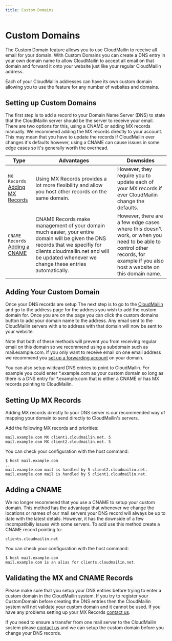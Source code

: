 ```yaml
---
title: Custom Domains
---
```


# Custom Domains

The Custom Domain feature allows you to use CloudMailin to receive all email for your domain. With Custom Domains you can create a DNS entry in your own domain name to allow CloudMailin to accept all email on that domain and forward it onto your website just like your regular CloudMailin address.

Each of your CloudMailin addresses can have its own custom domain allowing you to use the feature for any number of websites and domains.

## Setting up Custom Domains

The first step is to add a record to your Domain Name Server (DNS) to state that the CloudMailin server should be the server to receive your email. There are two options for this, using a CNAME or adding MX records manually. We recommend adding the MX records directly to your account. This may mean that you have to update the records if CloudMailin ever changes it's defaults however, using a CNAME can cause issues in some edge cases so it's generally worth the overhead.

| Type                                                     | Advantages                                                    | Downsides       |
|----------------------------------------------------------|---------------------------------------------------------------|-----------------|
| `MX Records` [Adding MX Records](#setting-up-mx-records) | Using MX Records provides a lot more flexibility and allow you host other records on the same domain. | However, they require you to update each of your MX records if ever CloudMailin change the defaults. |
| `CNAME Records` [Adding a CNAME](#adding-a-cname)        | CNAME Records make management of your domain much easier, your entire domain will be given the DNS records that we specifiy for clients.cloudmailin.net and will be updated whenever we change these entries automatically. | However, there are a few edge cases where this doesn't work, or when you need to be able to control other records, for example if you also host a website on this domain name. |

## Adding Your Custom Domain

Once your DNS records are setup The next step is to go to the [CloudMailin](http://www.cloudmailin.com) and go to the address page for the address you wish to add the custom domain for. Once you are on the page you can click the custom domains button to add your domain name to the address. Any email sent to the CloudMailin servers with a to address with that domain will now be sent to your website.

Note that both of these methods will prevent you from receiving regular email on this domain so we recommend using a subdomain such as mail.example.com. If you only want to receive email on one email address we recommend you [set up a forwarding account](/receiving_email/email_forwarding/) on your domain.

You can also setup wildcard DNS entries to point to CloudMailin. For example you could enter \*.example.com as your custom domain so long as there is a DNS entry for \*.example.com that is either a CNAME or has MX records pointing to CloudMailin.

## Setting Up MX Records
Adding MX records directly to your DNS server is our recommended way of mapping your domain to send directly to CloudMailin's servers.

Add the following MX records and priorities:

    mail.example.com MX client1.cloudmailin.net. 5
    mail.example.com MX client2.cloudmailin.net. 5

You can check your configuration with the host command:

    $ host mail.example.com
    ..
    mail.example.com mail is handled by 5 client2.cloudmailin.net.
    mail.example.com mail is handled by 5 client1.cloudmailin.net.

## Adding a CNAME
We no longer recommend that you use a CNAME to setup your custom domain. This method has the advantage that whenever we change the locations or names of our mail servers your DNS record will always be up to date with the latest details. However, it has the downside of a few incompatibiliy issues with some servers. To add use this method create a CNAME record pointing to:

    clients.cloudmailin.net

You can check your configuration with the host command:

    $ host mail.example.com
    mail.example.com is an alias for clients.cloudmailin.net.

## Validating the MX and CNAME Records

Please make sure that you setup your DNS entries before trying to enter a custom domain in the CloudMailin system. If you try to register your CustomDomain before creating the DNS entries then the CloudMailin system will not validate your custom domain and it cannot be used. If you have any problems setting up your MX Records [contact us](http://www.cloudmailin.com/contact_us).

If you need to ensure a transfer from one mail server to the CloudMailin system please [contact us](http://www.cloudmailin.com/contact_us) and we can setup the custom domain before you change your DNS records.

